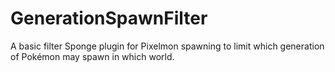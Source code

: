 # GenerationSpawnFilter
A basic filter Sponge plugin for Pixelmon spawning to limit which generation of Pokémon may spawn in which world.
